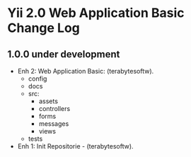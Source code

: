 Yii 2.0 Web Application Basic Change Log
========================================

1.0.0 under development
-----------------------

- Enh 2: Web Application Basic: (terabytesoftw).
  - config
  - docs
  - src:
    - assets
    - controllers
    - forms
    - messages
    - views
  - tests
- Enh 1: Init Repositorie - (terabytesoftw).

